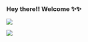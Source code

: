 ### Hey there!! Welcome ✨✨

![](https://komarev.com/ghpvc/?username=shivaamm&color=blueviolet)


<img src="https://bebakpost.com/static/c1e/client/80619/uploaded/a32447e370ac161fa3746f30c8487be8.jpg">



<!--
**shivaamm/shivaamm** is a ✨ _special_ ✨ repository because its `README.md` (this file) appears on your GitHub profile.

Here are some ideas to get you started:

- 🔭 I’m currently working on ...
- 🌱 I’m currently learning ...
- 👯 I’m looking to collaborate on ...
- 🤔 I’m looking for help with ...
- 💬 Ask me about ...
- 📫 How to reach me: ...
- 😄 Pronouns: ...
- ⚡ Fun fact: ...
-->
